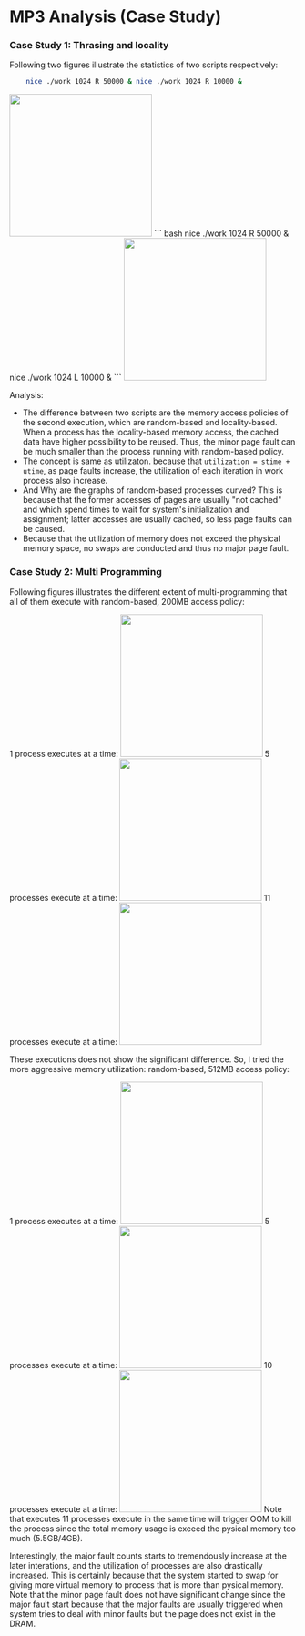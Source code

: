 # MP3 Analysis (Case Study)

### Case Study 1: Thrasing and locality ###

Following two figures illustrate the statistics of two scripts respectively:

``` bash
    nice ./work 1024 R 50000 & nice ./work 1024 R 10000 &
```
<img src="https://i.imgur.com/4CHRkgb.png" width="250">
``` bash
    nice ./work 1024 R 50000 & nice ./work 1024 L 10000 &
```
<img src="https://i.imgur.com/QhzoJsB.png" width="250">

Analysis:

- The difference between two scripts are the memory access policies of the second execution, which are random-based and locality-based. When a process has the locality-based memory access, the cached data have higher possibility to be reused. Thus, the minor page fault can be much smaller than the process running with random-based policy. 
- The concept is same as utilizaton. because that `utilization = stime + utime`, as page faults increase, the utilization of each iteration in work process also increase.
- And Why are the graphs of random-based processes curved? This is because that the former accesses of pages are usually "not cached" and which spend times to wait for system's initialization and assignment; latter accesses are usually cached, so less page faults can be caused.
- Because that the utilization of memory does not exceed the physical memory space, no swaps are conducted and thus no major page fault.

### Case Study 2: Multi Programming ###

Following figures illustrates the different extent of multi-programming that all of them execute with random-based, 200MB access policy:

1 process executes at a time:
<img src="https://i.imgur.com/9MzpRYi.png" width="250">
5 processes execute at a time:
<img src="https://i.imgur.com/w4h22KF.png" width="250">
11 processes execute at a time:
<img src="https://i.imgur.com/vDIa0Ez.png" width="250">

These executions does not show the significant difference. So, I tried the more aggressive memory utilization: random-based, 512MB access policy:

1 process executes at a time:
<img src="https://i.imgur.com/Y5bg3mY.png" width="250">
5 processes execute at a time:
<img src="https://i.imgur.com/ZEPjWy1.png" width="250">
10 processes execute at a time:
<img src="https://i.imgur.com/qhp2RYx.png" width="250">
Note that executes 11 processes execute in the same time will trigger OOM to kill the process since the total memory usage is exceed the pysical memory too much (5.5GB/4GB).

Interestingly, the major fault counts starts to tremendously increase at the later interations, and the utilization of processes are also drastically increased. This is certainly because that the system started to swap for giving more virtual memory to process that is more than pysical memory. Note that the minor page fault does not have significant change since the major fault start because that the major faults are usually triggered when system tries to deal with minor faults but the page does not exist in the DRAM.
